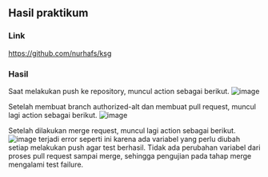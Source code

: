 ## Hasil praktikum

### Link
https://github.com/nurhafs/ksg

### Hasil
Saat melakukan push ke repository, muncul action sebagai berikut.
![image](https://github.com/nurhafs/qe_nur-hafsari-setyorini/tree/master/27_Testing%20in%20CICD%20Pipeline/Screenshots/pushResult_1.png?raw=true)

Setelah membuat branch authorized-alt dan membuat pull request, muncul lagi action sebagai berikut.
![image](https://github.com/nurhafs/qe_nur-hafsari-setyorini/tree/master/27_Testing%20in%20CICD%20Pipeline/Screenshots/pullRequest_2.png?raw=true)

Setelah dilakukan merge request, muncul lagi action sebagai berikut.
![image](https://github.com/nurhafs/qe_nur-hafsari-setyorini/tree/master/27_Testing%20in%20CICD%20Pipeline/Screenshots/mergeRequest_3.png?raw=true)
terjadi error seperti ini karena ada variabel yang perlu diubah setiap melakukan push agar test berhasil. Tidak ada perubahan variabel dari proses pull request sampai merge, sehingga pengujian pada tahap merge mengalami test failure.
